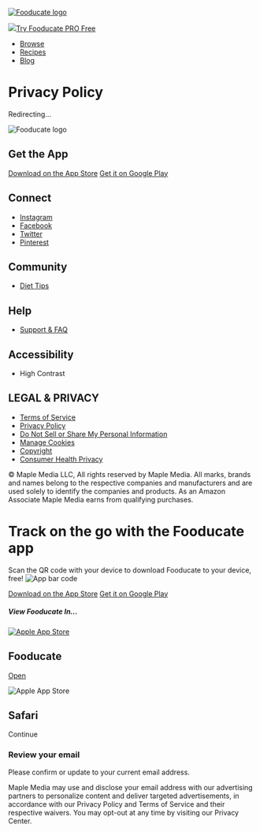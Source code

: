 [![Fooducate logo](/resources/images/nav-logo.svg)](https://www.fooducate.com/)

[![](/resources/images/crown.svg)Try Fooducate PRO Free](https://appbundles.com/best-apps-bundle?app=fooducate)

* [Browse](https://www.fooducate.com/browse)
* [Recipes](https://www.fooducate.com/recipes)
* [Blog](https://www.fooducate.com/daily-tip)

Privacy Policy
==============

Redirecting...

![Fooducate logo](/resources/images/nav-logo.svg)

Get the App
-----------

[Download on the App Store](http://api.prod.fooducate.com/fdct/promotional/getfooducateapp/?platform=iphone&app=Fdct-Web&resource=footer-button) [Get it on Google Play](http://api.prod.fooducate.com/fdct/promotional/getfooducateapp/?platform=android&app=Fdct-Web&resource=footer-button)

Connect
-------

* [Instagram](https://www.instagram.com/fooducate/)
* [Facebook](https://www.facebook.com/fooducate/)
* [Twitter](https://twitter.com/Fooducate)
* [Pinterest](https://www.pinterest.com/FooducateMe/)

Community
---------

* [Diet Tips](https://www.fooducate.com/daily-tip)

Help
----

* [Support & FAQ](https://fooducate.zendesk.com/hc/en-us)

Accessibility
-------------

* High Contrast 
    

LEGAL & PRIVACY
---------------

* [Terms of Service](javascript:void(0);)
* [Privacy Policy](javascript:void(0);)
* [Do Not Sell or Share My Personal Information](javascript:void(0);)
* [Manage Cookies](javascript:void(0);)
* [Copyright](https://fooducate.zendesk.com/hc/en-us/requests/new?ticket_form_id=20586105031323)
* [Consumer Health Privacy](https://maplemedia.io/privacy/consumer-health)

© Maple Media LLC, All rights reserved by Maple Media. All marks, brands and names belong to the respective companies and manufacturers and are used solely to identify the companies and products. As an Amazon Associate Maple Media earns from qualifying purchases.

Track on the go with the Fooducate app
======================================

Scan the QR code with your device to download Fooducate to your device, free! ![App bar code](/resources/images/app_barcode.png)

[Download on the App Store](http://api.prod.fooducate.com/fdct/promotional/getfooducateapp/?platform=iphone&app=Fdct-Web&resource=footer-button) [Get it on Google Play](http://api.prod.fooducate.com/fdct/promotional/getfooducateapp/?platform=android&app=Fdct-Web&resource=footer-button)

##### View Fooducate In...

[![Apple App Store](/resources/images/app-icons/apple-touch-icon.png)](https://fooducate.onelink.me/lolb/igt2tp04)

Fooducate
---------

[Open](https://fooducate.onelink.me/lolb/igt2tp04)

![Apple App Store](/resources/images/safari_browser_logo.svg)

Safari
------

Continue

### Review your email

Please confirm or update to your current email address.  

 Maple Media may use and disclose your email address with our advertising partners to personalize content and deliver targeted advertisements, in accordance with our Privacy Policy and Terms of Service and their respective waivers. You may opt-out at any time by visiting our Privacy Center.
